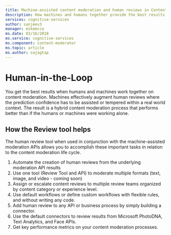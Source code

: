 ```yaml
---
title: Machine-assisted content moderation and human reviews in Content Moderator | Microsoft Docs
description: How machines and humans together provide the best results for content moderation
services: cognitive-services
author: sanjeev3
manager: mikemcca
ms.date: 03/16/2018
ms.service: cognitive-services
ms.component: content-moderator
ms.topic: article
ms.author: sajagtap
---
```


# Human-in-the-Loop

You get the best results when humans and machines work together on content moderation. Machines effectively augment human reviews where the prediction confidence has to be assisted or tempered within a real world context. The result is a hybrid content moderation process that performs better than if the humans or machines were working alone.

## How the Review tool helps ##

The human review tool when used in conjunction with the machine-assisted moderation APIs allows you to accomplish these important tasks in relation to the content moderation life cycle.

1. Automate the creation of human reviews from the underlying moderation API results
2. Use one tool (Review Tool and API) to moderate multiple formats (text, image, and video - coming soon)
3. Assign or escalate content reviews to multiple review teams organized by content category or experience level.
4. Use default workflows or define custom workflows with flexible rules, and without writing any code.
5. Add human review to any API or business process by simply building a connector.
6. Use the default connectors to review results from Microsoft PhotoDNA, Text Analytics, and Face APIs.
7. Get key performance metrics on your content moderation processes.
